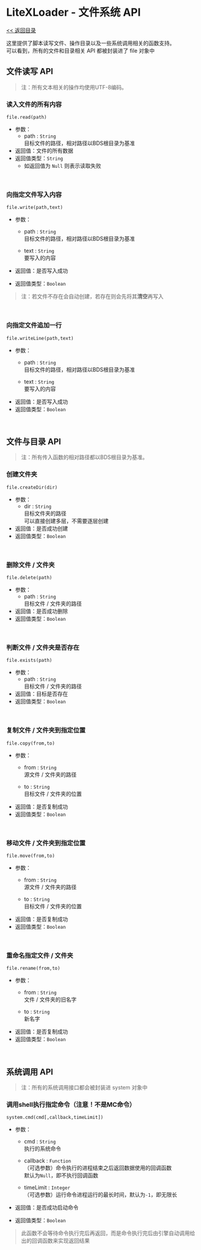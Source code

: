 # LiteXLoader - 文件系统 API

[<< 返回目录](README.md)

这里提供了脚本读写文件、操作目录以及一些系统调用相关的函数支持。  
可以看到，所有的文件和目录相关 API 都被封装进了 file 对象中

## 文件读写 API

> 注：所有文本相关的操作均使用UTF-8编码。  

### 读入文件的所有内容
`file.read(path)`

- 参数：
    - path : `String`  
      目标文件的路径，相对路径以BDS根目录为基准
- 返回值：文件的所有数据
- 返回值类型：`String`
    - 如返回值为 `Null` 则表示读取失败

<br>

### 向指定文件写入内容
`file.write(path,text)`

- 参数：
    - path : `String`  
      目标文件的路径，相对路径以BDS根目录为基准

    - text : `String`  
      要写入的内容

- 返回值：是否写入成功

- 返回值类型：`Boolean`

> 注：若文件不存在会自动创建，若存在则会先将其**清空**再写入

<br>

### 向指定文件追加一行
`file.writeLine(path,text)`

- 参数：
    - path : `String`  
      目标文件的路径，相对路径以BDS根目录为基准

    - text : `String`  
      要写入的内容
- 返回值：是否写入成功
- 返回值类型：`Boolean`

<br>

## 文件与目录 API

> 注：所有传入函数的相对路径都以BDS根目录为基准。  

### 创建文件夹  
`file.createDir(dir)`

- 参数：
    - dir : `String`  
      目标文件夹的路径  
      可以直接创建多层，不需要逐层创建
- 返回值：是否成功创建
- 返回值类型：`Boolean`

<br>

### 删除文件 / 文件夹  
`file.delete(path)`

- 参数：
    - path : `String`  
      目标文件 / 文件夹的路径
- 返回值：是否成功删除
- 返回值类型：`Boolean`

<br>

### 判断文件 / 文件夹是否存在  
`file.exists(path)`

- 参数：
    - path : `String`  
      目标文件 / 文件夹的路径
- 返回值：目标是否存在
- 返回值类型：`Boolean`

<br>

### 复制文件 / 文件夹到指定位置  
`file.copy(from,to)`

- 参数：
    - from : `String`  
      源文件 / 文件夹的路径

    - to : `String`  
      目标文件 / 文件夹的位置
- 返回值：是否复制成功
- 返回值类型：`Boolean`

<br>

### 移动文件 / 文件夹到指定位置  
`file.move(from,to)`

- 参数：
    - from : `String`  
      源文件 / 文件夹的路径

    - to : `String`  
      目标文件 / 文件夹的位置
- 返回值：是否复制成功
- 返回值类型：`Boolean`

<br>

### 重命名指定文件 / 文件夹  
`file.rename(from,to)`

- 参数：
    - from : `String`  
      文件 / 文件夹的旧名字

    - to : `String`  
      新名字
- 返回值：是否复制成功
- 返回值类型：`Boolean`

<br>

## 系统调用 API

> 注：所有的系统调用接口都会被封装进 system 对象中

### 调用shell执行指定命令（注意！不是MC命令）  
`system.cmd(cmd[,callback,timeLimit])`

- 参数：
    - cmd : `String`  
      执行的系统命令

    - callback : `Function`  
      （可选参数）命令执行的进程结束之后返回数据使用的回调函数  
      默认为`Null`，即不执行回调函数

    - timeLimit : `Integer`  
      （可选参数）运行命令进程运行的最长时间，默认为`-1`，即无限长

- 返回值：是否成功启动命令

- 返回值类型：`Boolean`

> 此函数不会等待命令执行完后再返回，而是命令执行完后由引擎自动调用给出的回调函数来实现返回结果

<br>